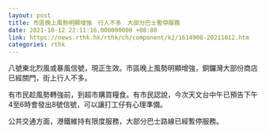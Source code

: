 ```yaml
---
layout: post
title: 市區晚上風勢明顯增強　行人不多　大部分巴士暫停服務
date: 2021-10-12 22:11:16.000000000 +08:00
link: https://news.rthk.hk/rthk/ch/component/k2/1614908-20211012.htm
categories: rthk
---
```


八號東北烈風或暴風信號，現正生效。市區晚上風勢明顯增強，銅鑼灣大部份商店已經關門，街上行人不多。

有市民趁風勢轉強前，到超市購買糧食。有市民認說，今次天文台中午已預告下午4至6時會發出8號信號，可以讓打工仔有心理準備。

公共交通方面，港鐵維持有限度服務，大部分巴士路線已經暫停服務。
